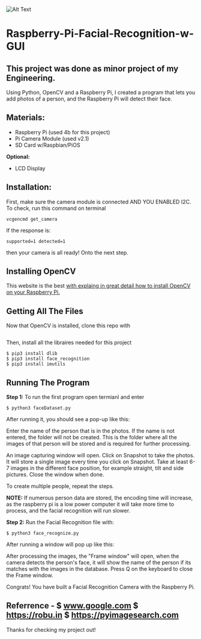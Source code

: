 ![Alt Text](https://media.giphy.com/media/kdXnsLKl3mMLG1kuuw/giphy.gif)

# Raspberry-Pi-Facial-Recognition-w-GUI

## This project was done as minor project of my Engineering.

Using Python, OpenCV and a Raspberry Pi, I created a program that lets you add photos of a person, and the Raspberry Pi will detect their face.


## Materials:
- Raspberry Pi (used 4b for this project)
- Pi Camera Module (used v2.1)
- SD Card w/Raspbian/PiOS

**Optional:**
- LCD Display

## Installation:

First, make sure the camera module is connected AND YOU ENABLED I2C. To check, run this command on terminal 

```
vcgencmd get_camera
```
If the response is:
```
supported=1 detected=1
```
then your camera is all ready! Onto the next step.

## Installing OpenCV 
This website is the best <a href="https://www.pyimagesearch.com/2019/09/16/install-opencv-4-on-raspberry-pi-4-and-raspbian-buster/">with explaing in great detail how to install OpenCV on your Raspberry Pi.</a> 

## Getting All The Files 
Now that OpenCV is installed, clone this repo with
```
```
Then, install all the libraires needed for this project
```
$ pip3 install dlib  
$ pip3 install face_recognition  
$ pip3 install imutils
```
## Running The Program
**Step 1:**
To run the first program open termianl and enter
```
$ python3 faceDataset.py 
```
After running it, you should see a pop-up like this:


Enter the name of the person that is in the photos. If the name is not entered, the folder will not be created. This is the folder where all the images of that person will be stored and is required for further processing.

An image capturing window will open. Click on Snapshot to take the photos. It will store a single image every time you click on Snapshot. Take at least 6-7 images in the different face position, for example straight, tilt and side pictures. Close the window when done.


To create multiple people, repeat the steps.

**NOTE:** If numerous person data are stored, the encoding time will increase, as the raspberry pi is a low power computer it will take more time to process, and the facial recognition will run slower.

**Step 2:**
Run the Facial Recognition file with:
```
$ python3 face_recognize.py 
```
After running a window will pop up like this:


After processing the images, the "Frame window" will open, when the camera detects the person's face, it will show the name of the person if its matches with the images in the database. Press Q on the keyboard to close the Frame window.

Congrats! You have built a Facial Recognition Camera with the Raspberry Pi.

Referrence - 
 $ www.google.com
 $ https://robu.in
 $ https://pyimagesearch.com
---------------------------------------
Thanks for checking my project out!



